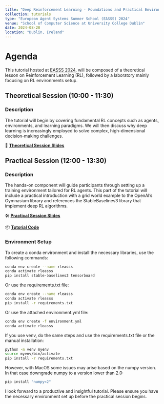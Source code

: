 ```yaml
---
title: "Deep Reinforcement Learning - Foundations and Practical Environment Setup for Real-World Applications"
collection: tutorials
type: "European Agent Systems Summer School (EASSS) 2024"
venue: "School of Computer Science at University College Dublin"
date: 2024-08-20
location: "Dublin, Ireland"
---
```


# Agenda

This tutorial hosted at [EASSS 2024](https://euramas.github.io/easss2024/), will be composed of a theoretical lesson on Reinforcement Learning (RL), followed by a laboratory mainly focusing on RL environments setup.

## Theoretical Session (10:00 - 11:30)

### Description
The tutorial will begin by covering fundamental RL concepts such as agents, environments, and learning paradigms. We will then discuss why deep learning is increasingly employed to solve complex, high-dimensional decision-making challenges.

📑 **[Theoretical Session Slides](../../files/EASSS_2024_Theory.pdf)**

## Practical Session (12:00 - 13:30)

### Description
The hands-on component will guide participants through setting up a training environment tailored for RL agents. This part of the tutorial will include a practical introduction with a grid world example to the OpenAI’s Gymnasium library and references the StableBaselines3 library that implement deep RL algorithms.

🛠️ **[Practical Session Slides](../../files/EASSS_2024_Practical.pdf)**

📦 **[Tutorial Code](../../files/easss-RL-tutorial-main.zip)**

### Environment Setup
To create a conda environment and install the necessary libraries, use the following commands:

```bash
conda env create --name rleasss
conda activate rleasss
pip install stable-baselines3 tensorboard
```

Or use the requirements.txt file:

```bash
conda env create --name rleasss
conda activate rleasss
pip install -r requirements.txt
```

Or use the attached environment.yml file:

```bash
conda env create -f environment.yml
conda activate rleasss
```

If you use venv, do the same steps and use the requirements.txt file or the manual installation:
```bash
python -m venv myenv
source myenv/bin/activate
pip install -r requirements.txt
```

However, with MacOS some issues may arise based on the numpy version. In that case downgrade numpy to a version lower than 2.0:
```bash
pip install "numpy<2"
```

I look forward to a productive and insightful tutorial. Please ensure you have the necessary environment set up before the practical session begins.

